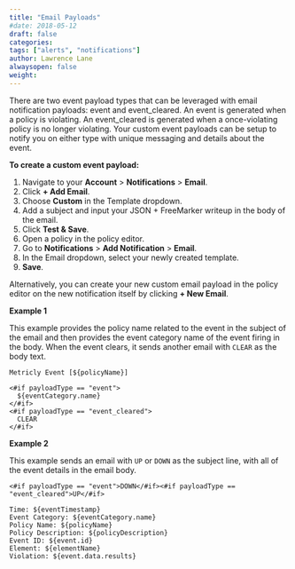 ```yaml
---
title: "Email Payloads"
#date: 2018-05-12
draft: false
categories:
tags: ["alerts", "notifications"]
author: Lawrence Lane
alwaysopen: false
weight:
---
```

There are two event payload types that can be leveraged with email notification payloads: event and event_cleared. An event is generated when a policy is violating. An event_cleared is generated when a once-violating policy is no longer violating. Your custom event payloads can be setup to notify you on either type with unique messaging and details about the event.

**To create a custom event payload:**

1. Navigate to your **Account** > **Notifications** > **Email**.
2. Click **+ Add Email**.
3. Choose **Custom** in the Template dropdown.
4. Add a subject and input your JSON + FreeMarker writeup in the body of the email.
5. Click **Test & Save**.
6. Open a policy in the policy editor.
7. Go to **Notifications** > **Add Notification** > **Email**.
8. In the Email dropdown, select your newly created template.
9. **Save**.

Alternatively, you can create your new custom email payload in the policy editor on the new notification itself by clicking **+ New Email**.


**Example 1**

This example provides the policy name related to the event in the subject of the email and then provides the event category name of the event firing in the body. When the event clears, it sends another email with `CLEAR` as the body text.

```
Metricly Event [${policyName}]
```

```
<#if payloadType == "event">
  ${eventCategory.name}
</#if>
<#if payloadType == "event_cleared">
  CLEAR
</#if>
```

**Example 2**

This example sends an email with `UP` or `DOWN` as the subject line, with all of the event details in the email body.

```
<#if payloadType == "event">DOWN</#if><#if payloadType == "event_cleared">UP</#if>
```

```
Time: ${eventTimestamp}
Event Category: ${eventCategory.name}
Policy Name: ${policyName}
Policy Description: ${policyDescription}
Event ID: ${event.id}
Element: ${elementName}
Violation: ${event.data.results}
```
